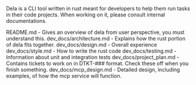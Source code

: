 Dela is a CLI tool written in rust meant for developers to help them run tasks in their code projects. When working on it, please consult internal documentations.

README.md - Gives an overview of dela from user perspective, you must understand this.
dev_docs/architecture.md - Explains how the rust portion of dela fits together.
dev_docs/design.md - Overall experience
dev_docs/style.md - How to write the rust code
dev_docs/testing.md - Information about unit and integration tests
dev_docs/project_plan.md - Contains tickets to work on in DTKT-### format. Check these off when you finish something.
dev_docs/mcp_design.md - Detailed design, including examples, of how the mcp service will function.